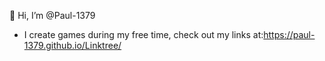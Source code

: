 👋 Hi, I’m @Paul-1379
- I create games during my free time, check out my links at:https://paul-1379.github.io/Linktree/

<!---
Paul-1379/Paul-1379 is a ✨ special ✨ repository because its `README.md` (this file) appears on your GitHub profile.
You can click the Preview link to take a look at your changes.
--->
